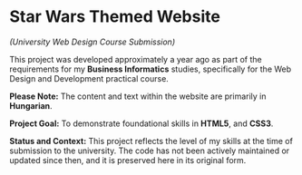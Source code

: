 # Star Wars Themed Website
*(University Web Design Course Submission)*

This project was developed approximately a year ago as part of the requirements for my **Business Informatics** studies, specifically for the Web Design and Development practical course.

**Please Note:** The content and text within the website are primarily in **Hungarian**.

**Project Goal:**
To demonstrate foundational skills in **HTML5**, and **CSS3**.

**Status and Context:**
This project reflects the level of my skills at the time of submission to the university. The code has not been actively maintained or updated since then, and it is preserved here in its original form.
